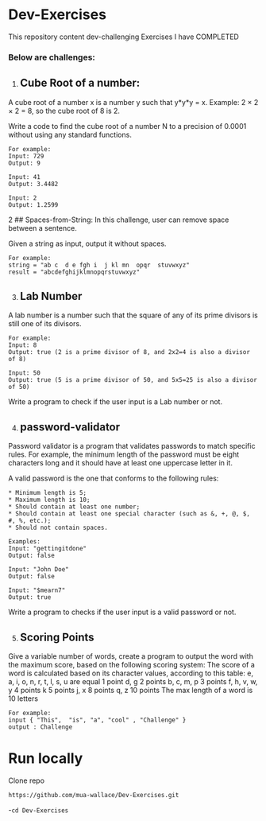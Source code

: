 # Dev-Exercises
This repository content dev-challenging Exercises  I have COMPLETED
### Below are challenges:

1. ## Cube Root of a number:
A cube root of a number x is a number y such that y\*y\*y = x.
Example: 2 × 2 × 2 = 8, so the cube root of 8 is 2.

Write a code to find the cube root of a number N  to a precision of 0.0001 without using any standard functions.

```
For example:
Input: 729
Output: 9

Input: 41
Output: 3.4482

Input: 2
Output: 1.2599
```


2 ## Spaces-from-String:
In this challenge, user can remove space between a sentence.

Given a string as input, output it without spaces.

```
For example:
string = "ab c  d e fgh i  j kl mn  opqr  stuvwxyz"
result = "abcdefghijklmnopqrstuvwxyz"
```


3. ## Lab Number
A lab number is a number such that the square of any of its prime divisors is still one of its divisors.

```
For example:
Input: 8
Output: true (2 is a prime divisor of 8, and 2x2=4 is also a divisor of 8)

Input: 50
Output: true (5 is a prime divisor of 50, and 5x5=25 is also a divisor of 50)
```
Write a program to check if the user input is a Lab number or not.

4. ## password-validator
Password validator is a program that validates passwords to match specific rules. For example, the minimum length of the password must be eight characters long and it should have at least one uppercase letter in it. 

A valid password is the one that conforms to the following rules:

    * Minimum length is 5;
    * Maximum length is 10;
    * Should contain at least one number;
    * Should contain at least one special character (such as &, +, @, $, #, %, etc.);
    * Should not contain spaces.
    
```
Examples:
Input: "gettingitdone"
Output: false

Input: "John Doe"
Output: false

Input: "$mearn7"
Output: true

```
Write a program to checks if the user input is a valid password or not.



5. ## Scoring Points
Give a variable number of words, create a program to output the word with the maximum score, based on the following scoring system:
The score of a word is calculated based on its character values, according to this table:
e, a, i, o, n, r, t, l, s, u are equal 1 point
d, g 2 points
b, c, m, p 3 points
f, h, v, w, y 4 points
k 5 points
j, x 8 points
q, z 10 points
The max length of a word is 10 letters

```
For example:
input { "This",  "is", "a", "cool" , "Challenge" }
output : Challenge

```
# Run locally
Clone repo

```https://github.com/mua-wallace/Dev-Exercises.git ```

-```cd Dev-Exercises ```
